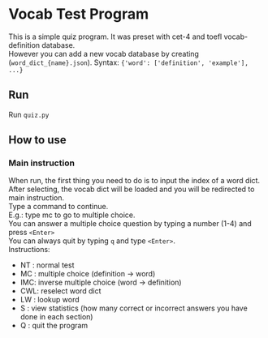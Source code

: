 # Vocab Test Program
This is a simple quiz program. It was preset with cet-4 and toefl vocab-definition database.  
However you can add a new vocab database by creating (`word_dict_{name}.json`).
Syntax: `{'word': ['definition', 'example'], ...}`

## Run

Run `quiz.py`

## How to use

### Main instruction

When run, the first thing you need to do is to input the index of a word dict.  
After selecting, the vocab dict will be loaded and you will be redirected to  
main instruction.  
Type a command to continue.  
E.g.: type mc to go to multiple choice.  
You can answer a multiple choice question by typing a number (1-4) and press `<Enter>`  
You can always quit by typing `q` and type `<Enter>`.  
Instructions:
+ NT : normal test
+ MC : multiple choice (definition -> word)
+ IMC: inverse multiple choice (word -> definition)
+ CWL: reselect word dict
+ LW : lookup word
+ S  : view statistics (how many correct or incorrect answers you have done in each section)
+ Q  : quit the program

